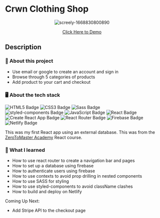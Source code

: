# Crwn Clothing Shop

<div align="center">

![screely-1668830800890](https://user-images.githubusercontent.com/5871075/202835286-3cc8e263-5828-43c2-8c15-58ae88a1b5c5.png)

[Click Here to Demo](https://kitkatnik-crwn-clothing.netlify.app/)

</div>

## Description

### 💼 About this project

- Use email or google to create an account and sign in
- Browse through 5 categories of products
- Add product to your cart and checkout

### 🖥 About the tech stack

![HTML5 Badge](https://img.shields.io/badge/HTML5-E34F26?logo=html5&logoColor=fff&style=for-the-badge) ![CSS3 Badge](https://img.shields.io/badge/CSS3-1572B6?logo=css3&logoColor=fff&style=for-the-badge) ![Sass Badge](https://img.shields.io/badge/Sass-C69?logo=sass&logoColor=fff&style=for-the-badge) ![styled-components Badge](https://img.shields.io/badge/styled--components-DB7093?logo=styledcomponents&logoColor=fff&style=for-the-badge) ![JavaScript Badge](https://img.shields.io/badge/JavaScript-F7DF1E?logo=javascript&logoColor=000&style=for-the-badge) ![React Badge](https://img.shields.io/badge/React-61DAFB?logo=react&logoColor=000&style=for-the-badge) ![Create React App Badge](https://img.shields.io/badge/Create%20React%20App-09D3AC?logo=createreactapp&logoColor=fff&style=for-the-badge) ![React Router Badge](https://img.shields.io/badge/React%20Router-CA4245?logo=reactrouter&logoColor=fff&style=for-the-badge) ![Firebase Badge](https://img.shields.io/badge/Firebase-FFCA28?logo=firebase&logoColor=000&style=for-the-badge) ![Netlify Badge](https://img.shields.io/badge/Netlify-00C7B7?logo=netlify&logoColor=fff&style=for-the-badge)

This was my first React app using an external database. This was from the [ZeroToMaster Academy](https://zerotomastery.io/) React course.

### 🧠 What I learned

- How to use react router to create a navigation bar and pages
- How to set up a database using firebase
- How to authenticate users using firebase
- How to use contexts to avoid prop drilling in nested components
- How to use SASS for styling 
- How to use styled-components to avoid className clashes
- How to build and deploy on Netlify

Coming Up Next:

- Add Stripe API to the checkout page
